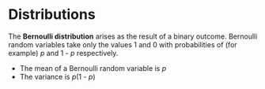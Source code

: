 Distributions
=============
The **Bernoulli distribution** arises as the result of a binary outcome. Bernoulli random variables take only the values 1 and 0 with probabilities of (for example) *p* and 1 - *p* respectively.  
* The mean of a Bernoulli random variable is *p*
* The variance is *p*(1 - *p*)
